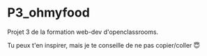 # P3_ohmyfood
Projet 3 de la formation web-dev d'openclassrooms.

Tu peux t'en inspirer, mais je te conseille de ne pas copier/coller 😇
